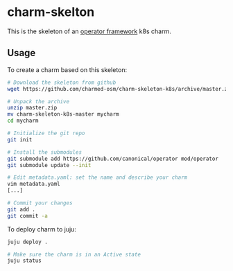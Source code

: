 # charm-skelton

This is the skeleton of an [operator framework](https://github.com/canonical/operator) k8s charm.

## Usage

To create a charm based on this skeleton:

```bash
# Download the skeleton from github
wget https://github.com/charmed-osm/charm-skeleton-k8s/archive/master.zip

# Unpack the archive
unzip master.zip
mv charm-skeleton-k8s-master mycharm
cd mycharm

# Initialize the git repo
git init

# Install the submodules
git submodule add https://github.com/canonical/operator mod/operator
git submodule update --init

# Edit metadata.yaml: set the name and describe your charm
vim metadata.yaml
[...]

# Commit your changes
git add .
git commit -a
```

To deploy charm to juju:

```bash
juju deploy .

# Make sure the charm is in an Active state
juju status
```


